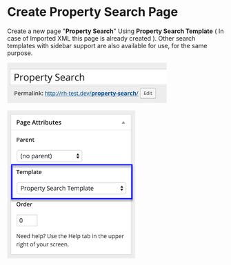 # Create Property Search Page

Create a new page "**Property Search**" Using **Property Search Template** ( In case of Imported XML this page is already created ). 
Other search templates with sidebar support are also available for use, for the same purpose.

![Create Property Search Page](images/home-setup/create-search-page.png)

![Property Search Template Selection](images/home-setup/search-template-selection.png)